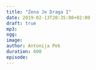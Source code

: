 ```yaml
---
title: "Zena Je Draga I"
date: 2019-02-13T20:35:08+02:00
draft: true
mp3: 
ogg: 
image: 
author: Antonija Pek
duration: 600
episode: 
---
```


